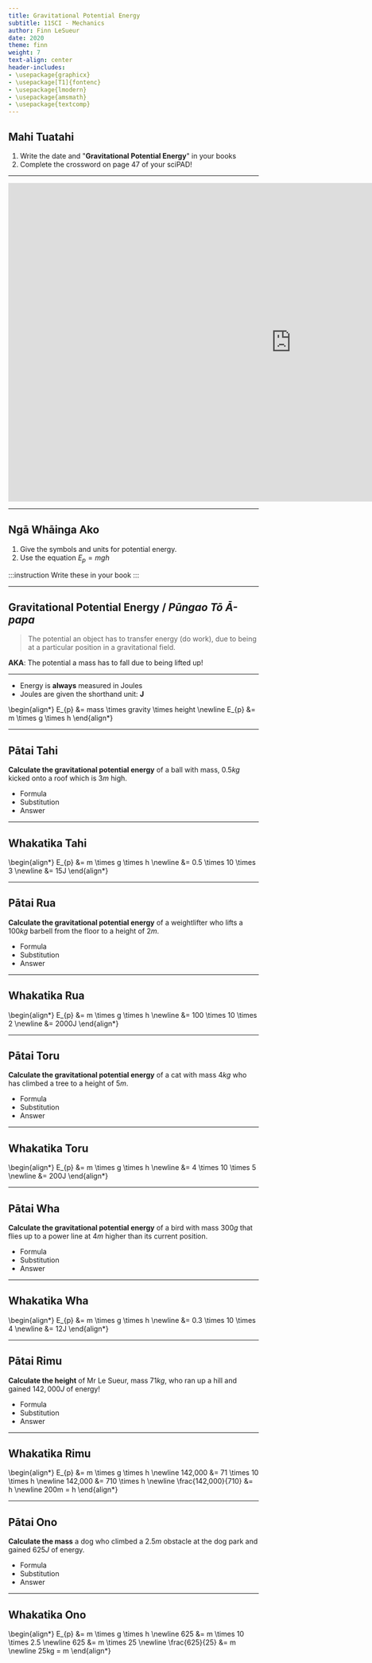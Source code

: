```yaml
---
title: Gravitational Potential Energy
subtitle: 11SCI - Mechanics
author: Finn LeSueur
date: 2020
theme: finn
weight: 7
text-align: center
header-includes:
- \usepackage{graphicx}
- \usepackage[T1]{fontenc}
- \usepackage{lmodern}
- \usepackage{amsmath}
- \usepackage{textcomp}
---
```


## Mahi Tuatahi

1. Write the date and "__Gravitational Potential Energy__" in your books
2. Complete the crossword on page 47 of your sciPAD!

---

<iframe width="1137" height="640" src="https://www.youtube.com/embed/E43-CfukEgs" frameborder="0" allow="accelerometer; autoplay; clipboard-write; encrypted-media; gyroscope; picture-in-picture" allowfullscreen></iframe>

---

## Ngā Whāinga Ako

1. Give the symbols and units for potential energy.
2. Use the equation $E_{p} = mgh$

:::instruction
Write these in your book
:::

---

## Gravitational Potential Energy / _Pūngao Tō Ā-papa_

> The potential an object has to transfer energy (do work), due to being at a particular position in a gravitational field.

__AKA__: The potential a mass has to fall due to being lifted up!

---

- Energy is __always__ measured in Joules
- Joules are given the shorthand unit: __J__

\begin{align*}
    E_{p} &= mass \times gravity \times height \newline
    E_{p} &= m \times g \times h
\end{align*}

---

## Pātai Tahi

__Calculate the gravitational potential energy__ of a ball with mass, $0.5kg$ kicked onto a roof which is $3m$ high.

- Formula
- Substitution
- Answer

---

## Whakatika Tahi

\begin{align*}
    E_{p} &= m \times g \times h \newline
    &= 0.5 \times 10 \times 3 \newline
    &= 15J
\end{align*}

---

## Pātai Rua

__Calculate the gravitational potential energy__ of a weightlifter who lifts a $100kg$ barbell from the floor to a height of $2m$.

- Formula
- Substitution
- Answer

---

## Whakatika Rua

\begin{align*}
    E_{p} &= m \times g \times h \newline
    &= 100 \times 10 \times 2 \newline
    &= 2000J
\end{align*}

---

## Pātai Toru

__Calculate the gravitational potential energy__ of a cat with mass $4kg$ who has climbed a tree to a height of $5m$.

- Formula
- Substitution
- Answer

---

## Whakatika Toru

\begin{align*}
    E_{p} &= m \times g \times h \newline
    &= 4 \times 10 \times 5 \newline
    &= 200J
\end{align*}

---

## Pātai Wha

__Calculate the gravitational potential energy__ of a bird with mass $300g$ that flies up to a power line at $4m$ higher than its current position.

- Formula
- Substitution
- Answer

---

## Whakatika Wha

\begin{align*}
    E_{p} &= m \times g \times h \newline
    &= 0.3 \times 10 \times 4 \newline
    &= 12J
\end{align*}

---

## Pātai Rimu

__Calculate the height__ of Mr Le Sueur, mass $71kg$, who ran up a hill and gained $142,000J$ of energy!

- Formula
- Substitution
- Answer

---

## Whakatika Rimu

\begin{align*}
    E_{p} &= m \times g \times h \newline
    142,000 &= 71 \times 10 \times h \newline
    142,000 &= 710 \times h \newline
    \frac{142,000}{710} &= h \newline
    200m = h
\end{align*}

---

## Pātai Ono

__Calculate the mass__ a dog who climbed a $2.5m$ obstacle at the dog park and gained $625J$ of energy.

- Formula
- Substitution
- Answer

---

## Whakatika Ono

\begin{align*}
    E_{p} &= m \times g \times h \newline
    625 &= m \times 10 \times 2.5 \newline
    625 &= m \times 25 \newline
    \frac{625}{25} &= m \newline
    25kg = m
\end{align*}
